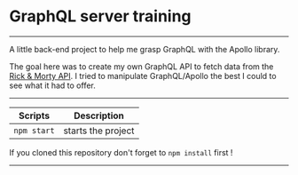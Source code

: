 # GraphQL server training

---

A little back-end project to help me grasp GraphQL with the Apollo library.

The goal here was to create my own GraphQL API to fetch data from the [Rick & Morty API](https://rickandmortyapi.com/).
I tried to manipulate GraphQL/Apollo the best I could to see what it had to offer.

---

| Scripts     | Description        |
| ----------- | ------------------ |
| `npm start` | starts the project |

If you cloned this repository don't forget to `npm install` first !

---
